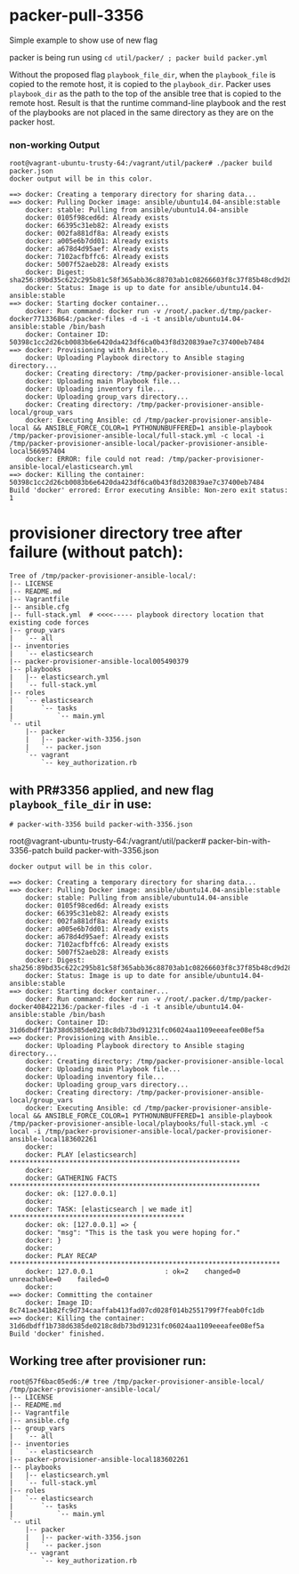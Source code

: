 # packer-pull-3356
Simple example to show use of new flag

packer is being run using `cd util/packer/ ; packer build packer.yml`

Without the proposed flag `playbook_file_dir`, when the
`playbook_file` is copied to the remote host, it is copied to the
`playbook_dir`.   Packer uses `playbook_dir` as the path to the top of the
ansible tree that is copied to the remote host.  Result is that the runtime
command-line playbook and the rest of the playbooks are not placed in
the same directory as they are on the packer host.


### non-working Output

    root@vagrant-ubuntu-trusty-64:/vagrant/util/packer# ./packer build packer.json
    docker output will be in this color.
    
    ==> docker: Creating a temporary directory for sharing data...
    ==> docker: Pulling Docker image: ansible/ubuntu14.04-ansible:stable
        docker: stable: Pulling from ansible/ubuntu14.04-ansible
        docker: 0105f98ced6d: Already exists
        docker: 66395c31eb82: Already exists
        docker: 002fa881df8a: Already exists
        docker: a005e6b7dd01: Already exists
        docker: a678d4d95aef: Already exists
        docker: 7102acfbffc6: Already exists
        docker: 5007f52aeb28: Already exists
        docker: Digest: sha256:89bd35c622c295b81c58f365abb36c88703ab1c08266603f8c37f85b48cd9d28
        docker: Status: Image is up to date for ansible/ubuntu14.04-ansible:stable
    ==> docker: Starting docker container...
        docker: Run command: docker run -v /root/.packer.d/tmp/packer-docker771336864:/packer-files -d -i -t ansible/ubuntu14.04-ansible:stable /bin/bash
        docker: Container ID: 50398c1cc2d26cb0083b6e6420da423df6ca0b43f8d320839ae7c37400eb7484
    ==> docker: Provisioning with Ansible...
        docker: Uploading Playbook directory to Ansible staging directory...
        docker: Creating directory: /tmp/packer-provisioner-ansible-local
        docker: Uploading main Playbook file...
        docker: Uploading inventory file...
        docker: Uploading group_vars directory...
        docker: Creating directory: /tmp/packer-provisioner-ansible-local/group_vars
        docker: Executing Ansible: cd /tmp/packer-provisioner-ansible-local && ANSIBLE_FORCE_COLOR=1 PYTHONUNBUFFERED=1 ansible-playbook /tmp/packer-provisioner-ansible-local/full-stack.yml -c local -i /tmp/packer-provisioner-ansible-local/packer-provisioner-ansible-local566957404
        docker: ERROR: file could not read: /tmp/packer-provisioner-ansible-local/elasticsearch.yml
    ==> docker: Killing the container: 50398c1cc2d26cb0083b6e6420da423df6ca0b43f8d320839ae7c37400eb7484
    Build 'docker' errored: Error executing Ansible: Non-zero exit status: 1

# provisioner directory tree after failure (without patch):

    Tree of /tmp/packer-provisioner-ansible-local/:
    |-- LICENSE
    |-- README.md
    |-- Vagrantfile
    |-- ansible.cfg
    |-- full-stack.yml  # <<<<----- playbook directory location that existing code forces
    |-- group_vars
    |   `-- all
    |-- inventories
    |   `-- elasticsearch
    |-- packer-provisioner-ansible-local005490379
    |-- playbooks
    |   |-- elasticsearch.yml
    |   `-- full-stack.yml
    |-- roles
    |   `-- elasticsearch
    |       `-- tasks
    |           `-- main.yml
    `-- util
        |-- packer
        |   |-- packer-with-3356.json
        |   `-- packer.json
        `-- vagrant
            `-- key_authorization.rb
    


## with PR#3356 applied, and new flag `playbook_file_dir` in use:

    # packer-with-3356 build packer-with-3356.json

root@vagrant-ubuntu-trusty-64:/vagrant/util/packer# packer-bin-with-3356-patch build packer-with-3356.json

    docker output will be in this color.
    
    ==> docker: Creating a temporary directory for sharing data...
    ==> docker: Pulling Docker image: ansible/ubuntu14.04-ansible:stable
        docker: stable: Pulling from ansible/ubuntu14.04-ansible
        docker: 0105f98ced6d: Already exists
        docker: 66395c31eb82: Already exists
        docker: 002fa881df8a: Already exists
        docker: a005e6b7dd01: Already exists
        docker: a678d4d95aef: Already exists
        docker: 7102acfbffc6: Already exists
        docker: 5007f52aeb28: Already exists
        docker: Digest: sha256:89bd35c622c295b81c58f365abb36c88703ab1c08266603f8c37f85b48cd9d28
        docker: Status: Image is up to date for ansible/ubuntu14.04-ansible:stable
    ==> docker: Starting docker container...
        docker: Run command: docker run -v /root/.packer.d/tmp/packer-docker408422136:/packer-files -d -i -t ansible/ubuntu14.04-ansible:stable /bin/bash
        docker: Container ID: 31d6dbdff1b738d6385de0218c8db73bd91231fc06024aa1109eeeafee08ef5a
    ==> docker: Provisioning with Ansible...
        docker: Uploading Playbook directory to Ansible staging directory...
        docker: Creating directory: /tmp/packer-provisioner-ansible-local
        docker: Uploading main Playbook file...
        docker: Uploading inventory file...
        docker: Uploading group_vars directory...
        docker: Creating directory: /tmp/packer-provisioner-ansible-local/group_vars
        docker: Executing Ansible: cd /tmp/packer-provisioner-ansible-local && ANSIBLE_FORCE_COLOR=1 PYTHONUNBUFFERED=1 ansible-playbook /tmp/packer-provisioner-ansible-local/playbooks/full-stack.yml -c local -i /tmp/packer-provisioner-ansible-local/packer-provisioner-ansible-local183602261
        docker:
        docker: PLAY [elasticsearch] **********************************************************
        docker:
        docker: GATHERING FACTS ***************************************************************
        docker: ok: [127.0.0.1]
        docker:
        docker: TASK: [elasticsearch | we made it] ********************************************
        docker: ok: [127.0.0.1] => {
        docker: "msg": "This is the task you were hoping for."
        docker: }
        docker:
        docker: PLAY RECAP ********************************************************************
        docker: 127.0.0.1                  : ok=2    changed=0    unreachable=0    failed=0
        docker:
    ==> docker: Committing the container
        docker: Image ID: 8c741ae341b82fc9d734caaffab413fad07cd028f014b2551799f7feab0fc1db
    ==> docker: Killing the container: 31d6dbdff1b738d6385de0218c8db73bd91231fc06024aa1109eeeafee08ef5a
    Build 'docker' finished.

## Working tree after provisioner run:

    root@57f6bac05ed6:/# tree /tmp/packer-provisioner-ansible-local/
    /tmp/packer-provisioner-ansible-local/
    |-- LICENSE
    |-- README.md
    |-- Vagrantfile
    |-- ansible.cfg
    |-- group_vars
    |   `-- all
    |-- inventories
    |   `-- elasticsearch
    |-- packer-provisioner-ansible-local183602261
    |-- playbooks
    |   |-- elasticsearch.yml
    |   `-- full-stack.yml
    |-- roles
    |   `-- elasticsearch
    |       `-- tasks
    |           `-- main.yml
    `-- util
        |-- packer
        |   |-- packer-with-3356.json
        |   `-- packer.json
        `-- vagrant
            `-- key_authorization.rb
